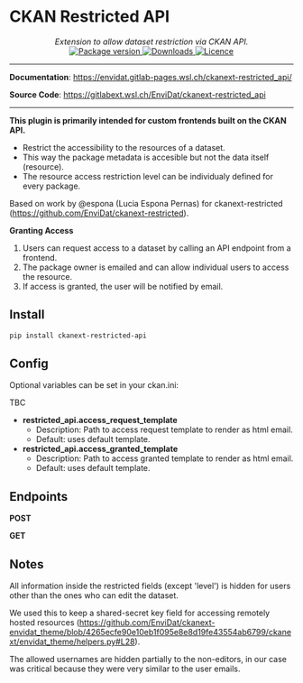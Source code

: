 # CKAN Restricted API

<div align="center">
  <em>Extension to allow dataset restriction via CKAN API.</em>
</div>
<div align="center">
  <a href="https://pypi.org/project/ckanext-restricted_api" target="_blank">
      <img src="https://img.shields.io/pypi/v/ckanext-restricted_api?color=%2334D058&label=pypi%20package" alt="Package version">
  </a>
  <a href="https://pypistats.org/packages/ckanext-restricted_api" target="_blank">
      <img src="https://img.shields.io/pypi/dm/ckanext-restricted_api.svg" alt="Downloads">
  </a>
  <a href="https://gitlabext.wsl.ch/EnviDat/ckanext-restricted_api/-/raw/main/LICENSE" target="_blank">
      <img src="https://img.shields.io/github/license/EnviDat/ckanext-restricted_api.svg" alt="Licence">
  </a>
</div>

---

**Documentation**: <a href="https://envidat.gitlab-pages.wsl.ch/ckanext-restricted_api/" target="_blank">https://envidat.gitlab-pages.wsl.ch/ckanext-restricted_api/</a>

**Source Code**: <a href="https://gitlabext.wsl.ch/EnviDat/ckanext-restricted_api" target="_blank">https://gitlabext.wsl.ch/EnviDat/ckanext-restricted_api</a>

---

**This plugin is primarily intended for custom frontends built on the CKAN API.**

- Restrict the accessibility to the resources of a dataset.
- This way the package metadata is accesible but not the data itself (resource).
- The resource access restriction level can be individualy defined for every package.

Based on work by @espona (Lucia Espona Pernas) for ckanext-restricted (https://github.com/EnviDat/ckanext-restricted).

**Granting Access**

1. Users can request access to a dataset by calling an API endpoint from a frontend.
2. The package owner is emailed and can allow individual users to access the resource.
3. If access is granted, the user will be notified by email.

## Install

```bash
pip install ckanext-restricted-api
```

## Config

Optional variables can be set in your ckan.ini:

TBC

- **restricted_api.access_request_template**
  - Description: Path to access request template to render as html email.
  - Default: uses default template.
- **restricted_api.access_granted_template**
  - Description: Path to access granted template to render as html email.
  - Default: uses default template.

## Endpoints

**POST**

**GET**

## Notes

All information inside the restricted fields (except 'level') is hidden for users other than the ones who can edit the dataset.

We used this to keep a shared-secret key field for accessing remotely hosted resources (https://github.com/EnviDat/ckanext-envidat_theme/blob/4265ecfe90e10eb1f095e8e8d19fe43554ab6799/ckanext/envidat_theme/helpers.py#L28).

The allowed usernames are hidden partially to the non-editors, in our case was critical because they were very similar to the user emails.
